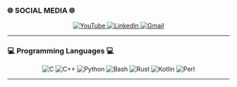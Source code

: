 ###  🌐 SOCIAL MEDIA 🌐
<p align="center">
  <a href="https://www.youtube.com/@EmbeddedSystem" target="_blank">
    <img src="https://img.shields.io/badge/YouTube-%23FF0000?style=for-the-badge&logo=youtube&logoColor=white" alt="YouTube"/>
  </a>
  <a href="https://www.linkedin.com/in/ala-hassine/" target="_blank">
      <img src="https://img.shields.io/badge/LinkedIn-%230077B5?style=for-the-badge&logo=linkedin&logoColor=white" alt="LinkedIn"/>
  </a>
  <a href="mailto:contact.ala.hassine@gmail.com" target="_blank">
      <img src="https://img.shields.io/badge/Gmail-D14836?style=for-the-badge&logo=gmail&logoColor=white" alt="Gmail"/>
  </a>
</p>

---

### 💻 Programming Languages 💻
<div align="center">
  
![C](https://img.shields.io/badge/C-%2300599C?style=for-the-badge&logo=c&logoColor=white) 
![C++](https://img.shields.io/badge/C%2B%2B-%2300599C?style=for-the-badge&logo=c%2B%2B&logoColor=white)
![Python](https://img.shields.io/badge/Python-%233776AB?style=for-the-badge&logo=python&logoColor=white) 
![Bash](https://img.shields.io/badge/Bash-%23121011?style=for-the-badge&logo=gnu-bash&logoColor=white)
![Rust](https://img.shields.io/badge/Rust-%23000000?style=for-the-badge&logo=rust&logoColor=white)
![Kotlin](https://img.shields.io/badge/Kotlin-%237F52FF?style=for-the-badge&logo=kotlin&logoColor=white)
![Perl](https://img.shields.io/badge/Perl-%2339457E?style=for-the-badge&logo=perl&logoColor=white)

</div>

---
